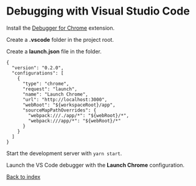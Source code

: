 # Debugging with Visual Studio Code

Install the [Debugger for Chrome](https://marketplace.visualstudio.com/items?itemName=msjsdiag.debugger-for-chrome) extension.

Create a **.vscode** folder in the project root.

Create a **launch.json** file in the folder.

```
{
  "version": "0.2.0",
  "configurations": [
    {
      "type": "chrome",
      "request": "launch",
      "name": "Launch Chrome",
      "url": "http://localhost:3000",
      "webRoot": "${workspaceRoot}/app",
      "sourceMapPathOverrides": {
        "webpack:///./app/*": "${webRoot}/*",
        "webpack:///app/*": "${webRoot}/*"
      }
    }
  ]
}
```
Start the development server with ```yarn start```.

Launch the VS Code debugger with the **Launch Chrome** configuration.

[Back to index](../README.md)
